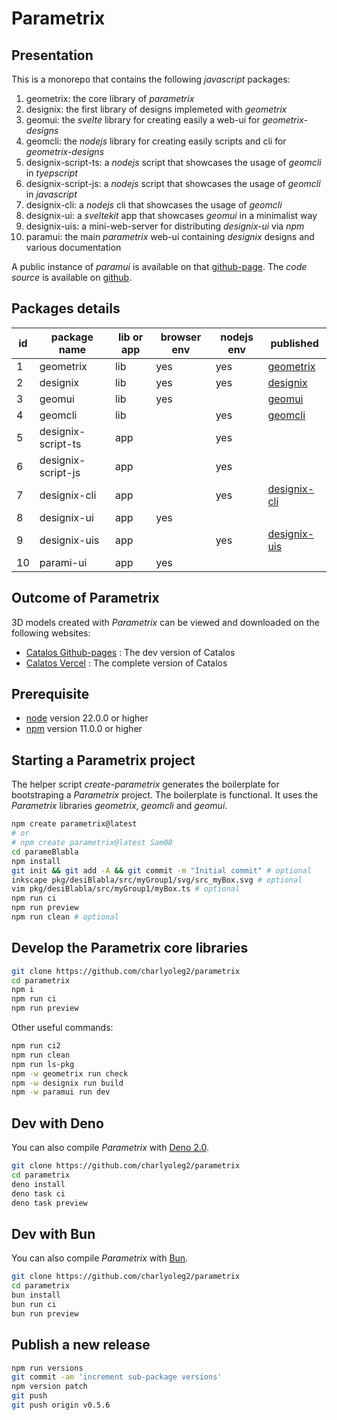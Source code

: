 Parametrix
==========


Presentation
------------

This is a monorepo that contains the following *javascript* packages:

1. geometrix: the core library of *parametrix*
2. designix: the first library of designs implemeted with *geometrix*
3. geomui: the *svelte* library for creating easily a web-ui for *geometrix-designs*
4. geomcli: the *nodejs* library for creating easily scripts and cli for *geometrix-designs*
5. designix-script-ts: a *nodejs* script that showcases the usage of *geomcli* in *tyepscript*
6. designix-script-js: a *nodejs* script that showcases the usage of *geomcli* in *javascript*
7. designix-cli: a *nodejs* cli that showcases the usage of *geomcli*
8. designix-ui: a *sveltekit* app that showcases *geomui* in a minimalist way
9. designix-uis: a mini-web-server for distributing *designix-ui* via *npm*
10. paramui: the main *parametrix* web-ui containing *designix* designs and various documentation

A public instance of *paramui* is available on that [github-page](https://charlyoleg2.github.io/parametrix/).
The *code source* is available on [github](https://github.com/charlyoleg2/parametrix).


Packages details
----------------

| id | package name         | lib or app | browser env | nodejs env | published                     |
|----|----------------------|------------|-------------|------------|-------------------------------|
| 1  | geometrix            | lib        | yes         | yes        | [geometrix][geometrix]        |
| 2  | designix             | lib        | yes         | yes        | [designix][designix]          |
| 3  | geomui               | lib        | yes         |            | [geomui][geomui]              |
| 4  | geomcli              | lib        |             | yes        | [geomcli][geomcli]            |
| 5  | designix-script-ts   | app        |             | yes        |                               |
| 6  | designix-script-js   | app        |             | yes        |                               |
| 7  | designix-cli         | app        |             | yes        | [designix-cli][designix-cli]  |
| 8  | designix-ui          | app        | yes         |            |                               |
| 9  | designix-uis         | app        |             | yes        | [designix-uis][designix-uis]  |
| 10 | parami-ui            | app        | yes         |            |                               |

[geometrix]: https://www.npmjs.com/package/geometrix
[geomui]: https://www.npmjs.com/package/geomui
[geomcli]: https://www.npmjs.com/package/geomcli
[designix]: https://www.npmjs.com/package/designix
[designix-cli]: https://www.npmjs.com/package/designix-cli
[designix-uis]: https://www.npmjs.com/package/designix-uis


Outcome of Parametrix
---------------------

3D models created with *Parametrix* can be viewed and downloaded on the following websites:
- [Catalos Github-pages](https://charlyoleg2.github.io/catalos/) : The dev version of Catalos
- [Calatos Vercel](https://catalos-catalui.vercel.app/) : The complete version of Catalos


Prerequisite
------------

- [node](https://nodejs.org) version 22.0.0 or higher
- [npm](https://docs.npmjs.com/cli/v7/commands/npm) version 11.0.0 or higher


Starting a Parametrix project
-----------------------------

The helper script *create-parametrix* generates the boilerplate for bootstraping a *Parametrix* project. The boilerplate is functional. It uses the *Parametrix* libraries *geometrix*, *geomcli* and *geomui*.

```bash
npm create parametrix@latest
# or
# npm create parametrix@latest Sam08
cd parameBlabla
npm install
git init && git add -A && git commit -m "Initial commit" # optional
inkscape pkg/desiBlabla/src/myGroup1/svg/src_myBox.svg # optional
vim pkg/desiBlabla/src/myGroup1/myBox.ts # optional
npm run ci
npm run preview
npm run clean # optional
```


Develop the Parametrix core libraries
-------------------------------------

```bash
git clone https://github.com/charlyoleg2/parametrix
cd parametrix
npm i
npm run ci
npm run preview
```

Other useful commands:
```bash
npm run ci2
npm run clean
npm run ls-pkg
npm -w geometrix run check
npm -w designix run build
npm -w paramui run dev
```


Dev with Deno
-------------

You can also compile *Parametrix* with [Deno 2.0](https://deno.com/).

```bash
git clone https://github.com/charlyoleg2/parametrix
cd parametrix
deno install
deno task ci
deno task preview
```


Dev with Bun
------------

You can also compile *Parametrix* with [Bun](https://bun.sh/).

```bash
git clone https://github.com/charlyoleg2/parametrix
cd parametrix
bun install
bun run ci
bun run preview
```


Publish a new release
---------------------

```bash
npm run versions
git commit -am 'increment sub-package versions'
npm version patch
git push
git push origin v0.5.6
```
